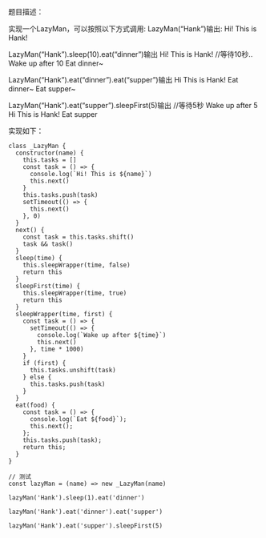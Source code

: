 题目描述：

实现一个LazyMan，可以按照以下方式调用:
LazyMan(“Hank”)输出:
Hi! This is Hank!

LazyMan(“Hank”).sleep(10).eat(“dinner”)输出
Hi! This is Hank!
//等待10秒..
Wake up after 10
Eat dinner~

LazyMan(“Hank”).eat(“dinner”).eat(“supper”)输出
Hi This is Hank!
Eat dinner~
Eat supper~

LazyMan(“Hank”).eat(“supper”).sleepFirst(5)输出
//等待5秒
Wake up after 5
Hi This is Hank!
Eat supper


实现如下：
```
class _LazyMan {
  constructor(name) {
    this.tasks = []
    const task = () => {
      console.log(`Hi! This is ${name}`)
      this.next()
    }
    this.tasks.push(task)
    setTimeout(() => {
      this.next()
    }, 0)
  }
  next() {
    const task = this.tasks.shift()
    task && task()
  }
  sleep(time) {
    this.sleepWrapper(time, false)
    return this
  }
  sleepFirst(time) {
    this.sleepWrapper(time, true)
    return this
  }
  sleepWrapper(time, first) {
    const task = () => {
      setTimeout(() => {
        console.log(`Wake up after ${time}`)
        this.next()
      }, time * 1000)
    }
    if (first) {
      this.tasks.unshift(task)
    } else {
      this.tasks.push(task)
    }
  }
  eat(food) {
    const task = () => {
      console.log(`Eat ${food}`);
      this.next();
    };
    this.tasks.push(task);
    return this;
  }
}

// 测试
const lazyMan = (name) => new _LazyMan(name)

lazyMan('Hank').sleep(1).eat('dinner')

lazyMan('Hank').eat('dinner').eat('supper')

lazyMan('Hank').eat('supper').sleepFirst(5)

```